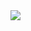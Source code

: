 <img src="https://github-readme-stats.vercel.app/api/top-langs/?username=Carlos-Arce04&layout=compact&theme=dracula&exclude_repo=Gis_Transporte&hide_border=true&border_radius=4&bg_color=00000000&title_color=FF79C6&text_color=F8F8F2" />

